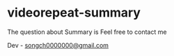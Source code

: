 # videorepeat-summary

The question about Summary is Feel free to contact me

Dev - songch0000000@gmail.com
